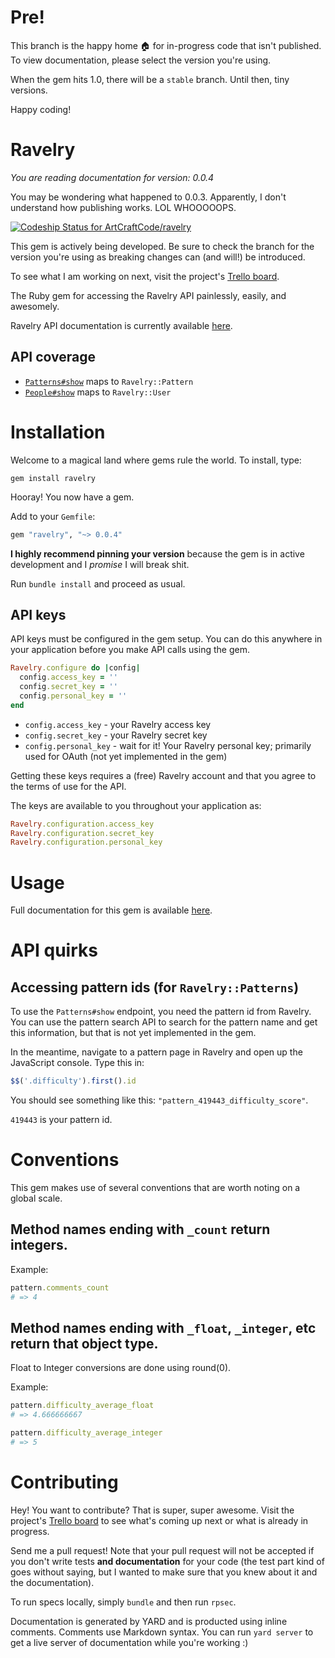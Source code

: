 # Pre!

This branch is the happy home :house: for in-progress code that isn't published. To view documentation, please select the version you're using.

When the gem hits 1.0, there will be a `stable` branch. Until then, tiny versions.

Happy coding!

# Ravelry

_You are reading documentation for version: 0.0.4_

You may be wondering what happened to 0.0.3. Apparently, I don't understand how publishing works. LOL WHOOOOOPS.

[ ![Codeship Status for ArtCraftCode/ravelry](https://codeship.com/projects/fc6710e0-5719-0133-36cc-5ebc52a48109/status?branch=0.0.4)](https://codeship.com/projects/109462)

This gem is actively being developed. Be sure to check the branch for the version you're using as breaking changes can (and will!) be introduced.

To see what I am working on next, visit the project's [Trello board](https://trello.com/b/o8gs4cWI/ravelry).

The Ruby gem for accessing the Ravelry API painlessly, easily, and awesomely.

Ravelry API documentation is currently available [here](http://www.ravelry.com/api).

## API coverage

* [`Patterns#show`](http://www.ravelry.com/api#patterns_show) maps to `Ravelry::Pattern`
* [`People#show`](http://www.ravelry.com/api#people_show) maps to `Ravelry::User`

# Installation

Welcome to a magical land where gems rule the world. To install, type:

```
gem install ravelry
```

Hooray! You now have a gem.

Add to your `Gemfile`:

```ruby
gem "ravelry", "~> 0.0.4"
```

**I highly recommend pinning your version** because the gem is in active development and I _promise_ I will break shit.

Run `bundle install` and proceed as usual.

## API keys

API keys must be configured in the gem setup. You can do this anywhere in your application before you make API calls using the gem.

```ruby
Ravelry.configure do |config|
  config.access_key = ''
  config.secret_key = ''
  config.personal_key = ''
end
```

* `config.access_key` - your Ravelry access key
* `config.secret_key` - your Ravelry secret key
* `config.personal_key` - wait for it! Your Ravelry personal key; primarily used for OAuth (not yet implemented in the gem)

Getting these keys requires a (free) Ravelry account and that you agree to the terms of use for the API.

The keys are available to you throughout your application as:

```ruby
Ravelry.configuration.access_key
Ravelry.configuration.secret_key
Ravelry.configuration.personal_key
```

# Usage

Full documentation for this gem is available [here](http://www.rubydoc.info/gems/ravelry/0.0.4).

# API quirks

## Accessing pattern ids (for `Ravelry::Patterns`)

To use the `Patterns#show` endpoint, you need the pattern id from Ravelry. You can use the pattern search API to search for the pattern name and get this information, but that is not yet implemented in the gem.

In the meantime, navigate to a pattern page in Ravelry and open up the JavaScript console. Type this in:

```javascript
$$('.difficulty').first().id
```

You should see something like this: ```"pattern_419443_difficulty_score"```.

```419443``` is your pattern id.

# Conventions

This gem makes use of several conventions that are worth noting on a global scale.

## Method names ending with `_count` return integers.

Example:

```ruby
pattern.comments_count
# => 4
```

## Method names ending with `_float`, `_integer`, etc return that object type.

Float to Integer conversions are done using round(0).

Example:

```ruby
pattern.difficulty_average_float
# => 4.666666667

pattern.difficulty_average_integer
# => 5
```

# Contributing

Hey! You want to contribute? That is super, super awesome. Visit the project's [Trello board](https://trello.com/b/o8gs4cWI/ravelry) to see what's coming up next or what is already in progress.

Send me a pull request! Note that your pull request will not be accepted if you don't write tests **and documentation** for your code (the test part kind of goes without saying, but I wanted to make sure that you knew about it and the documentation).

To run specs locally, simply `bundle` and then run `rpsec`.

Documentation is generated by YARD and is producted using inline comments. Comments use Markdown syntax. You can run `yard server` to get a live server of documentation while you're working :)
